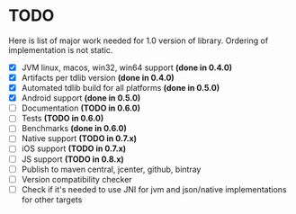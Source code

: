 # TODO

Here is list of major work needed for 1.0 version of library.
Ordering of implementation is not static.

- [x] JVM linux, macos, win32, win64 support **(done in 0.4.0)**
- [x] Artifacts per tdlib version **(done in 0.4.0)**
- [x] Automated tdlib build for all platforms **(done in 0.5.0)**
- [x] Android support **(done in 0.5.0)**
- [ ] Documentation **(TODO in 0.6.0)**
- [ ] Tests **(TODO in 0.6.0)**
- [ ] Benchmarks **(done in 0.6.0)**
- [ ] Native support **(TODO in 0.7.x)**
- [ ] iOS support **(TODO in 0.7.x)**
- [ ] JS support **(TODO in 0.8.x)**
- [ ] Publish to maven central, jcenter, github, bintray
- [ ] Version compatibility checker
- [ ] Check if it's needed to use JNI for jvm and json/native implementations for other targets
